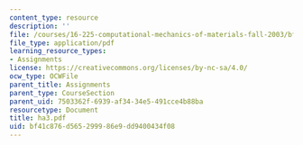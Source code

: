 ```yaml
---
content_type: resource
description: ''
file: /courses/16-225-computational-mechanics-of-materials-fall-2003/bf41c876d565299986e9dd9400434f08_ha3.pdf
file_type: application/pdf
learning_resource_types:
- Assignments
license: https://creativecommons.org/licenses/by-nc-sa/4.0/
ocw_type: OCWFile
parent_title: Assignments
parent_type: CourseSection
parent_uid: 7503362f-6939-af34-34e5-491cce4b88ba
resourcetype: Document
title: ha3.pdf
uid: bf41c876-d565-2999-86e9-dd9400434f08
---
```


